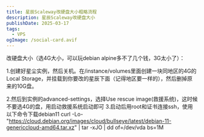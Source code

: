 ```yaml
---
title: 星辰Scaleway改硬盘大小粗略流程
description: 星辰Scaleway改硬盘大小
publishDate: 2025-03-17
tags:
  - VPS
ogImage: /social-card.avif
---
```

改硬盘大小（选4G大小，可以玩debian alpine多不了几个钱，3G太小了）：

1.创建好星尘实例，然后关机。在/instance/volumes里面创建一块同地区的4G的Local Storage，并挂载到你要改的星辰下面（记得地区要一样的），然后删掉原来的10G盘。

2.然后到实例的advanced-settings，选择Use rescue image(救援系统)，这时候不要选4G的盘，用启动救援系统启动即可
3.启动后用root和证书连接ssh，使用以下命令下载debian11
curl -Lo- "https://cloud.debian.org/images/cloud/bullseye/latest/debian-11-genericcloud-amd64.tar.xz" | tar -xJO | dd of=/dev/vda bs=1M
